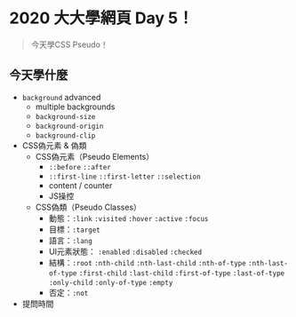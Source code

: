 # 2020 大大學網頁 Day 5！
> 今天學CSS Pseudo！

## 今天學什麼
* ``` background ``` advanced
  * multiple backgrounds 
  * ``` background-size ```
  * ``` background-origin ```
  * ``` background-clip ```
* CSS偽元素 & 偽類
  * CSS偽元素（Pseudo Elements） 
    * ``` ::before ```  ``` ::after ```
    * ``` ::first-line ```  ``` ::first-letter ```  ``` ::selection ```
    * content / counter
    * JS操控
  * CSS偽類（Pseudo Classes）
    * 動態：``` :link ```  ``` :visited ```  ``` :hover ```  ``` :active ```  ``` :focus ```
    * 目標：``` :target ```
    * 語言：``` :lang ```
    * UI元素狀態： ``` :enabled ```  ``` :disabled ```  ``` :checked ```
    * 結構：``` :root ```  ``` :nth-child ```  ``` :nth-last-child ```  ``` :nth-of-type ```  ``` :nth-last-of-type ```  ``` :first-child ```  ``` :last-child ```  ``` :first-of-type ```  ``` :last-of-type ```  ``` :only-child ```  ``` :only-of-type ```  ``` :empty ```
    * 否定：``` :not ```
* 提問時間

